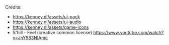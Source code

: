 Crédits:
- https://kenney.nl/assets/ui-pack
- https://kenney.nl/assets/ui-audio
- https://kenney.nl/assets/game-icons
- S'hill - Feel (creative common license) https://www.youtube.com/watch?v=JnY583NIAmc